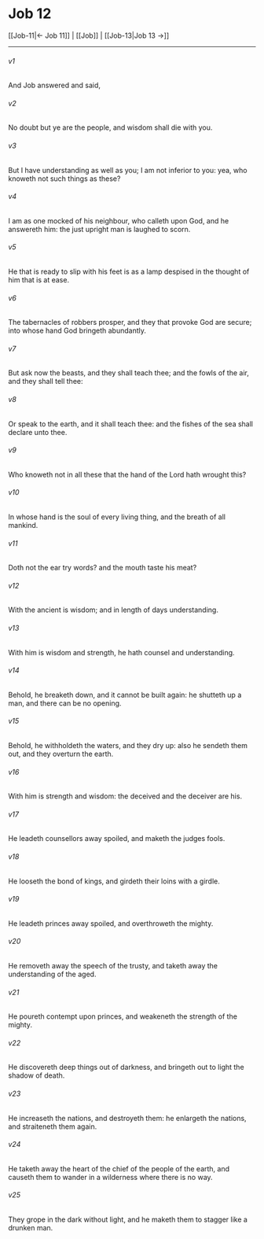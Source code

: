 # Job 12

[[Job-11|← Job 11]] | [[Job]] | [[Job-13|Job 13 →]]
***

###### v1
And Job answered and said,
###### v2
No doubt but ye are the people, and wisdom shall die with you.
###### v3
But I have understanding as well as you; I am not inferior to you: yea, who knoweth not such things as these?
###### v4
I am as one mocked of his neighbour, who calleth upon God, and he answereth him: the just upright man is laughed to scorn.
###### v5
He that is ready to slip with his feet is as a lamp despised in the thought of him that is at ease.
###### v6
The tabernacles of robbers prosper, and they that provoke God are secure; into whose hand God bringeth abundantly.
###### v7
But ask now the beasts, and they shall teach thee; and the fowls of the air, and they shall tell thee:
###### v8
Or speak to the earth, and it shall teach thee: and the fishes of the sea shall declare unto thee.
###### v9
Who knoweth not in all these that the hand of the Lord hath wrought this?
###### v10
In whose hand is the soul of every living thing, and the breath of all mankind.
###### v11
Doth not the ear try words? and the mouth taste his meat?
###### v12
With the ancient is wisdom; and in length of days understanding.
###### v13
With him is wisdom and strength, he hath counsel and understanding.
###### v14
Behold, he breaketh down, and it cannot be built again: he shutteth up a man, and there can be no opening.
###### v15
Behold, he withholdeth the waters, and they dry up: also he sendeth them out, and they overturn the earth.
###### v16
With him is strength and wisdom: the deceived and the deceiver are his.
###### v17
He leadeth counsellors away spoiled, and maketh the judges fools.
###### v18
He looseth the bond of kings, and girdeth their loins with a girdle.
###### v19
He leadeth princes away spoiled, and overthroweth the mighty.
###### v20
He removeth away the speech of the trusty, and taketh away the understanding of the aged.
###### v21
He poureth contempt upon princes, and weakeneth the strength of the mighty.
###### v22
He discovereth deep things out of darkness, and bringeth out to light the shadow of death.
###### v23
He increaseth the nations, and destroyeth them: he enlargeth the nations, and straiteneth them again.
###### v24
He taketh away the heart of the chief of the people of the earth, and causeth them to wander in a wilderness where there is no way.
###### v25
They grope in the dark without light, and he maketh them to stagger like a drunken man. 
